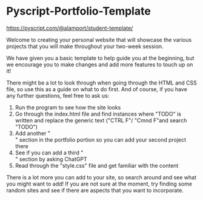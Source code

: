 # Pyscript-Portfolio-Template
https://pyscript.com/@alamport/student-template/

Welcome to creating your personal website that will showcase the various
projects that you will make throughout your two-week session. 

We have given you a basic template to help guide you at the beginning, 
but we encourage you to make changes and add more features to touch up 
on it!

There might be a lot to look through when going through the HTML and CSS
file, so use this as a guide on what to do first. And of course, if you 
have any further questions, feel free to ask us:

1) Run the program to see how the site looks
2) Go through the index.html file and find instances where "TODO" is 
    written and replace the generic text 
    ("CTRL F"/ "Cmnd F"and search "TODO")
3) Add another "<article>" section in the portfolio portion 
    so you can add your second project there 
4) See if you can add a third "<article>" section by asking ChatGPT
5) Read through the "style.css" file and get familiar with the content

There is a lot more you can add to your site, so search around and see 
what you might want to add! If you are not sure at the moment, 
try finding some random sites and see if there are aspects that you
want to incorporate.
